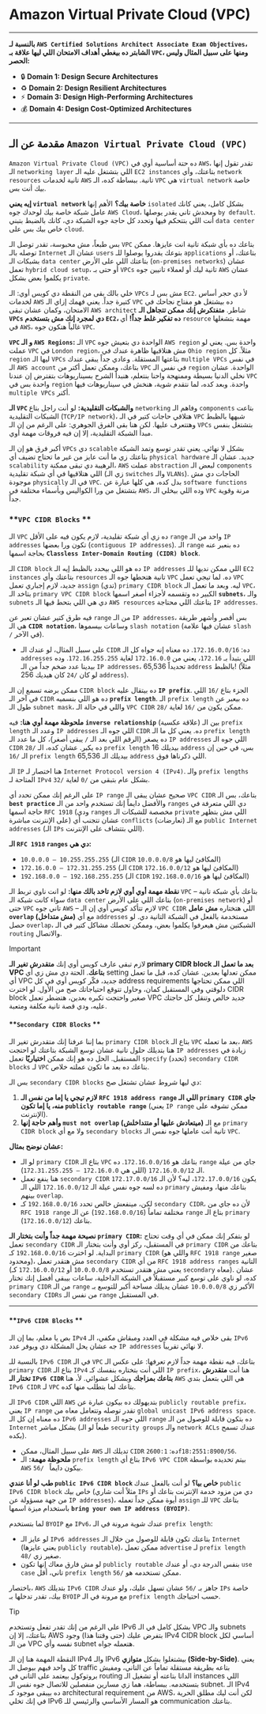 # **Amazon Virtual Private Cloud (VPC)**

---

**بالنسبة لـ `AWS Certified Solutions Architect Associate Exam Objectives`، الشابتر ده بيغطي أهداف الامتحان اللي ليها علاقة بـ `VPC`، ومنها على سبيل المثال وليس الحصر:**

*   🔒 **Domain 1: Design Secure Architectures**
*   ♻️ **Domain 2: Design Resilient Architectures**
*   ⚡ **Domain 3: Design High-Performing Architectures**
*   💰 **Domain 4: Design Cost-Optimized Architectures**

---

## **مقدمة عن الـ `Amazon Virtual Private Cloud (VPC)`**

 `Amazon Virtual Private Cloud (VPC)` ده حتة أساسية أوي في `AWS`، 
تقدر تقول إنها الـ `networking layer` اللي بتشتغل عليه الـ `EC2 instances` بتاعتك، 
وأي `network resources` تانية لخدمات `AWS` تانية. ببساطة كده، الـ `VPC` هي `virtual network` خاصة بيك أنت بس.

**إيه يعني `virtual network` خاصة بيك؟**
الأهم إنها `isolated` بشكل كامل، يعني كانك عامل شبكة خاصة بيك لوحدك جوه `AWS Cloud`، ومحدش تاني يقدر يوصلها `by default`. أنت اللي بتتحكم فيها وتحدد كل حاجة جوه الشبكة دي، كانك بالضبط بتبني
 `data center` خاص بيك بس على `cloud`.

بس طبعاً، مش محبوسة، تقدر توصل الـ `VPC` بتاعك ده بأي شبكة تانية انت عايزها. ممكن توصله بالـ `Internet` عشان الـ `users` بتوعك يقدروا يوصلوا للـ `applications` بتاعتك، أو بشبكات الـ `data center` بتاعتك اللي على الأرض (`on-premises networks`) عشان تعمل `hybrid cloud setup`، أو حتى بـ `VPCs` تانية ليك أو لعملاء تانيين جوه `AWS` عشان يكلموا بعض بشكل `private`.

خلي بالك بقى من النقطة دي كويس أوي: الـ `VPCs` مش بس لـ `EC2`. لأ دي حجر أساس لخدمات `AWS` كتيرة جداً. يعني فهمك إزاي الـ `VPC` ده بيشتغل هو مفتاح نجاحك في الامتحان، وكمان عشان تبقى `AWS architect` شاطر. **متفتكرش إنك ممكن تتجاهل الـ `VPCs` دي لمجرد إنك مش بتستخدم `EC2`، ده تفكير غلط جداً!** أي `resource` مهمة بتشغلها في `AWS`، غالباً هتكون جوه `VPC`.

**`VPC` و الـ `AWS Regions`:**
الـ `VPC` الواحدة دي بتعيش جوه `AWS region` واحدة بس. يعني لو عملت `VPC` في `London region`، مش هتلاقيها ظاهرة عندك في `Ohio region` مثلاً. كل `region` ليها الـ `VPCs` بتاعتها المستقلة. وعادي جداً يبقى عندك `multiple VPCs` في نفس الـ `AWS account` بتاعك، وممكن تعمل أكتر من `VPC` في نفس الـ `region` الواحدة. عشان نخلي الدنيا بسيطة وممنهجة واحنا بنتعلم، هنبدأ الشرح بسيناريوهات بتفترض إن عندنا `VPC` واحدة بس في `region` واحدة. وبعد كده، لما نتقدم شوية، هنخش في سيناريوهات فيها `multiple VPCs` أكتر.

**الـ `VPC` والشبكات التقليدية:**
لو أنت راجل بتاع `networking` وفاهم الـ `components` بتاعت الشبكات التقليدية (`TCP/IP network`)، هتلاقي حاجات كتير في الـ `VPC` شبهها بالظبط وهتتعرف عليها. لكن هنا بقى الفرق الجوهري: على الرغم من إن الـ `VPCs` بتشتغل بنفس مبدأ الشبكة التقليدية، إلا إن فيه فروقات مهمة أوي.

أكبر فرق هو إن الـ `VPCs` دي `scalable` بشكل لا نهائي. يعني تقدر توسع وتمد الشبكة بتاعتك زي ما أنت عايز من غير ما تحتاج تضيف أي `physical hardware` جديد. عشان الـ `scalability` الرهيبة دي تبقى ممكنة، `AWS` عملت `abstraction` لبعض الـ `components` اللي هتلاقيها في أي شبكة تقليدية (زي الـ `switches` والـ `VLANs`). الحاجات دي مش موجودة `physically` في الـ `VPC`. بدل كده، هي كلها عبارة عن
 `software functions` بتشتغل من ورا الكواليس وبأسماء مختلفة في `AWS`، وده اللي بيخلي الـ `VPC` مرنة وقوية جداً.





### **`VPC CIDR Blocks` **

 الـ `VPC` ده زي أي شبكة تقليدية، لازم يكون فيه على الأقل `range`  واحد من الـ `IP addresses` تكون ورا بعضها (`contiguous IP addresses`). الـ `range` ده بنعبر عنه بحاجة اسمها 
**`Classless Inter-Domain Routing (CIDR) block`**.

الـ `CIDR block` ده هو اللي بيحدد بالظبط إيه الـ `IP addresses` اللي ممكن نديها للـ `EC2 instances` بتاعتك وأي `resources` تانية هتحطها جوه الـ `VPC` ده. لما تيجي تعمل `VPC` جديد، لازم إجباري تعمل `assign` (تدي) `primary CIDR block` ليه. وبعد ما تعمل الـ `VPC`، بتاخد الـ `primary VPC CIDR block` الكبير ده وتقسمه لأجزاء أصغر اسمها **`subnets`**، والـ `subnets` دي هي اللي بتحط فيها الـ `AWS resources` بتاعتك اللي محتاجة `IP addresses`.

فيه طرق كتير عشان تعبر عن `range` من الـ `IP addresses`، بس أقصر وأشهر طريقة هي الـ **`CIDR notation`**، وساعات بيسموها `slash notation` (عشان فيها علامة `slash /` في الآخر).

*   على سبيل المثال، لو عندك الـ `CIDR` ده: `172.16.0.0/16`. ده معناه إنه جواه كل الـ `addresses` اللي بتبدأ بـ `172.16`، يعني من `172.16.0.0` لغاية `172.16.255.255`. وده بيدينا عدد ضخم جداً من الـ `IP addresses`، تحديداً 65,536 `address` بالظبط! (مثلاً لو كان `/24` كان هيديك 256 `address`).

ممكن برضه تسمع إن الـ `CIDR block` ده بيتقال عليه **`IP prefix`**. الجزء بتاع `/16` اللي في آخر الـ `CIDR` ده هو اللي بنسميه **`prefix length`**. الـ `prefix length` ده بيعبر عن طول الـ `subnet mask`، واللي في حالة الـ `VPC CIDR` ممكن يكون من `/16` لغاية `/28`.

**ملحوظة مهمة أوي هنا:** فيه **`inverse relationship`** (علاقة عكسية) بين الـ `prefix length` وعدد الـ `IP addresses` اللي جوه الـ `CIDR` ده. يعني كل ما الـ `prefix length` ده يصغر (الرقم اللي بعد الـ `/` يبقى أصغر)، كل ما عدد الـ `IP addresses` اللي جوه الـ `CIDR` ده يكبر. عشان كده، الـ `/28` `prefix length` بيديلك 16 `address` بس، في حين إن الـ `/16` `prefix length` بيديلك الـ 65,536 `address` اللي ذكرناها فوق.

الـ `IP` هنا اختصار لـ `Internet Protocol version 4 (IPv4)`. والـ `prefix lengths` المتاحة لـ `IPv4` بشكل عام بتبقى من `/0` لغاية `/32`.

على الرغم إنك ممكن تحدد أي `IP range` صحيح عشان يبقى الـ `VPC CIDR` بتاعك، بس الـ **`best practice`** والأفضل دايماً إنك تستخدم واحد من الـ `ranges` دي اللي متعرفة في حاجة اسمها `RFC 1918` (ودي `ranges` مخصصة للشبكات الـ `private` اللي مش بتظهر على الإنترنت مباشرة) عشان تتجنب أي `conflicts` (تعارضات) مع الـ `public Internet addresses` (الـ `IPs` اللي بتتشاف على الإنترنت).

**الـ `RFC 1918` `ranges` دي هي:**
*   `10.0.0.0 – 10.255.255.255` (الـ `CIDR` المكافئ ليها هو `10.0.0.0/8`)
*   `172.16.0.0 – 172.31.255.255` (الـ `CIDR` المكافئ ليها هو `172.16.0.0/12`)
*   `192.168.0.0 – 192.168.255.255` (الـ `CIDR` المكافئ ليها هو `192.168.0.0/16`)

**نقطة مهمة أوي أوي لازم تاخد بالك منها:** لو انت ناوي تربط الـ `VPC` بتاعك بأي شبكة تانية – سواء كانت شبكة الـ `data center` بتاعك اللي على الأرض (`on-premises network`) أو حتى `VPC` تاني جوه `AWS` – لازم تتأكد كويس أوي إن الـ `VPC CIDR` اللي هتختاره **مش عامل `overlap` (مش متداخل)** مع أي `addresses` مستخدمة بالفعل في الشبكة التانية دي. لو حصل `overlap`، الشبكتين مش هيعرفوا يكلموا بعض، وممكن تحصلك مشاكل كتير في الـ `routing` والاتصال.



> [!IMPORTANT]
>
> لازم تبقى عارف كويس أوي إنك **متقدرش تغير الـ primary CIDR block بعد ما تعمل الـ VPC بتاعك**. الحتة دي مش زي أي setting ممكن تعدلها بعدين. عشان كده، قبل ما تعمل أي VPC جديد، فكّر كويس أوي في كل address requirements اللي ممكن تحتاجها دلوقتي وفي المستقبل كمان، وحاول تتوقع احتياجاتك صح من الأول. لو اخترت CIDR block صغير واحتجت تكبره بعدين، هتضطر تعمل VPC جديد خالص وتنقل كل حاجتك عليه، ودي قصة تانية مكلفة ومتعبة.



#### **`Secondary CIDR Blocks` **

 بما إننا عرفنا إنك متقدرش تغير الـ `primary CIDR block` بتاع الـ `VPC` بعد ما تعمله، `AWS` هنا بتديلك حلول تانية عشان توسع الشبكة بتاعتك لو احتجت `IP addresses` زيادة في المستقبل. الحل ده هو إنك ممكن **اختياريًا** تعمل `specify` (تحدد) `secondary CIDR blocks` لـ `VPC` بتاعك ده بعد ما تكون عملته خلاص.

بس الـ `secondary CIDR blocks` دي ليها شروط عشان تشتغل صح:

1.  **لازم تيجي يا إما من نفس الـ `RFC 1918 address range` اللي الـ `primary CIDR` جاي منه، يا إما تكون `publicly routable range`** (يعني `IP range` ممكن تشوفه على الإنترنت).
2.  **وأهم حاجة إنها `must not overlap` (ميتعادش عليها أو متتداخلش)** مع الـ `primary CIDR block` ولا مع أي `secondary blocks` تانية أنت عاملها جوه نفس الـ `VPC`.

**عشان نوضح بمثال:**
*   لو الـ `primary CIDR` بتاع الـ `VPC` بتاعك هو `172.16.0.0/16`. ده `range` جاي من عيلة الـ `172.16.0.0/12` (اللي هي `172.16.0.0 – 172.31.255.255`).
*   هنا ينفع تعمل `secondary CIDR` يكون `172.17.0.0/16`، ليه؟ لأن الـ `172.17.0.0/16` ده لسه جوه نفس عيلة الـ `172.16.0.0/12` اللي الـ `primary` بتاعك منها، ومفيش بينهم `overlap`.
*   لكن، مينفعش خالص تحدد `192.168.0.0/16` كـ `secondary CIDR`، لأن ده جاي من `RFC 1918 range` مختلفة تماماً (`192.168.0.0/16`) عن الـ `range` بتاع الـ `primary` بتاعك (`172.16.0.0/12`).

**نصيحة مهمة جداً وأنت بتختار الـ `primary CIDR`:**
لو بتفكر إنك ممكن في أي وقت تحتاج تعمل `secondary CIDR` في المستقبل، ركز أوي وأنت بتختار الـ `primary CIDR` بتاعك من البداية. لو اخترت `192.168.0.0/16` كـ `primary CIDR` (واللي هو `RFC 1918 range` صغير ومحدود)، مش هتقدر تعمل `secondary CIDR` من أي `RFC 1918 address ranges` التانية (يعني مش هتقدر تستخدم `10.0.0.0/8` أو `172.16.0.0/12` كـ `secondary` معاه). عشان كده، لو ناوي على توسع كبير مستقبلاً في الشبكة الداخلية، ساعات بيبقى أفضل إنك تختار `primary CIDR` من الـ `range` الأكبر زي `10.0.0.0/8` عشان يديلك مساحة أكبر للتوسع بـ `secondary CIDRs` من نفس الـ `range` في المستقبل.









---

#### **`IPv6 CIDR Blocks` **

بص يا معلم، بما إن الـ `IPv4` بقى خلاص فيه مشكلة في العدد ومبقاش مكفي، الـ `IPv6` جه عشان يحل المشكلة دي ويوفر عدد `IP addresses` لا نهائي تقريباً.

بالنسبة للـ `IPv6 CIDR` في الـ `VPC` بتاعك، فيه نقطة مهمة جداً لازم تعرفها: على عكس الـ `primary CIDR` بتاع الـ `IPv4` اللي أنت بتختاره بنفسك كـ `IP prefix`، هنا أنت **متقدرش تختار الـ `IPv6 CIDR` بتاعك بمزاجك** وبشكل عشوائي. لأ، هنا `AWS` هي اللي بتعمل بتدي `IPv6 CIDR` لـ `VPC` بتاعك لما بتطلب منها كده.

الـ `IPv6 CIDR` اللي `AWS` بتديهولك ده بيكون عبارة عن `publicly routable prefix`، يعني `IP range` تقدر توصله وتتعامل معاه من `global unicast IPv6 address space`. ده معناه إن كل الـ `IPv6 addresses` اللي جوه الـ `range` ده بتكون قابلة للوصول من الـ `Internet` بشكل مباشر (طبعاً لو الـ `security groups` والـ `network ACLs` عندك تسمح بكده).

*   على سبيل المثال، ممكن `AWS` تديلك الـ `CIDR` ده: `2600:1f18:2551:8900/56`.
*   **ملحوظة مهمة:** الـ `prefix length` بتاع أي `IPv6 VPC CIDR` بيتم تحديده بواسطة `AWS` بيكون دايماً ` /56`.

**طب لو أنا عندي `public IPv6 CIDR block` خاص بيا؟**
لو أنت بالفعل عندك `public IPv6 CIDR block` خاص بيك (مثلاً أنت شاري `IPs` دي من مزود خدمة الإنترنت بتاعك أو من جهة مسؤولة عن `IP addresses`)، أيوة ممكن جداً تعمله `assign` للـ `VPC` بتاعك باستخدام ميزة اسمها **`bring your own IP address (BYOIP)`**.

لما بتستخدم `BYOIP` مع `IPv6`، عندك شوية مرونة في الـ `prefix length`:
*   لو عايز الـ `IPv6 addresses` بتاعتك تكون قابلة للوصول من خلال الـ `Internet` (يعني عايزها `publicly routable`)، ممكن تعمل `advertise` لـ `prefix length` صغير زي `/48`.
*   لو مش فارق معاك إنها تكون `publicly routable` بنفس الدرجة دي، أو عندك `use case` تاني، أقل `prefix length` ممكن تستخدمه هو `/56`.

باختصار، `AWS` بتديلك `IPv6 CIDR` جاهز بـ `/56` عشان تسهل عليك، ولو عندك `IPs` خاصة بيك، تقدر تدخلها بـ `BYOIP` مع مرونة في الـ `prefix length` حسب احتياجك.





> [!TIP]
>
>  على الرغم من إنك تقدر تفعل وتستخدم IPv6 بشكل كامل في الـ VPC والـ subnets بتاعتك، إلا إن AWS بتفرض عليك (حتى وقتنا هذا) وجود IPv4 CIDR block أساسي لكل من الـ VPC نفسه وأي subnet هتعمله جواه.
>
> النقطة المهمة هنا إن الـ IPv4 والـ IPv6 بيشتغلوا بشكل **متوازي (Side-by-Side)**. يعني كل واحد فيهم بيوصل الـ traffic بتاعه بطريقة مستقلة تماماً عن التاني، ومفيش بروتوكول بيعتمد على التاني في routing الداتا بتاعته أو تشغيل الـ instances اللي بتستخدمه. ببساطة، هما زي مسارين منفصلين للاتصال جوه نفس الـ subnet. الـ IPv4 ده بيبقى موجود كـ architectural requirement من AWS، لكن أنت ليك مطلق الحرية في إنك تخلي IPv6 هو المسار الأساسي والرئيسي للـ communication بتاعتك.

